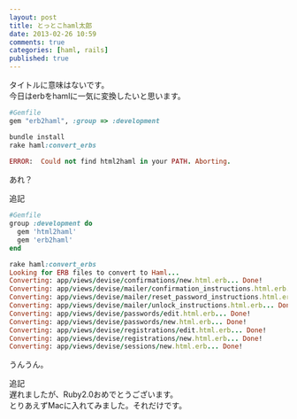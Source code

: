 ```yaml
---
layout: post
title: とっとこhaml太郎
date: 2013-02-26 10:59
comments: true
categories: [haml, rails]
published: true
---
```




タイトルに意味はないです。  
今日はerbをhamlに一気に変換したいと思います。  

``` ruby
#Gemfile
gem "erb2haml", :group => :development
```

  
``` ruby
bundle install   
rake haml:convert_erbs
 
ERROR:  Could not find html2haml in your PATH. Aborting.
```

  
あれ？  
  
追記

``` ruby
#Gemfile
group :development do
  gem 'html2haml'
  gem 'erb2haml'
end
```

  
``` ruby
rake haml:convert_erbs
Looking for ERB files to convert to Haml...
Converting: app/views/devise/confirmations/new.html.erb... Done!
Converting: app/views/devise/mailer/confirmation_instructions.html.erb... Done!
Converting: app/views/devise/mailer/reset_password_instructions.html.erb... Done!
Converting: app/views/devise/mailer/unlock_instructions.html.erb... Done!
Converting: app/views/devise/passwords/edit.html.erb... Done!
Converting: app/views/devise/passwords/new.html.erb... Done!
Converting: app/views/devise/registrations/edit.html.erb... Done!
Converting: app/views/devise/registrations/new.html.erb... Done!
Converting: app/views/devise/sessions/new.html.erb... Done!
```

  
うんうん。  
  
追記  
遅れましたが、Ruby2.0おめでとうございます。  
とりあえずMacに入れてみました。それだけです。


